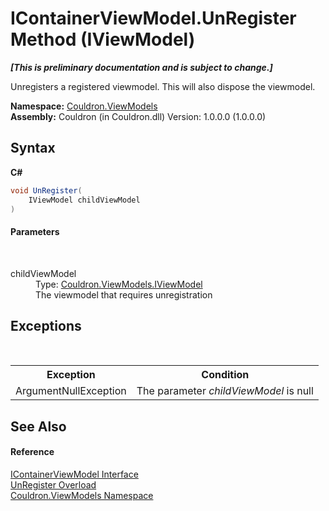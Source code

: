 # IContainerViewModel.UnRegister Method (IViewModel)
 _**\[This is preliminary documentation and is subject to change.\]**_

Unregisters a registered viewmodel. This will also dispose the viewmodel.

**Namespace:**&nbsp;<a href="N_Couldron_ViewModels">Couldron.ViewModels</a><br />**Assembly:**&nbsp;Couldron (in Couldron.dll) Version: 1.0.0.0 (1.0.0.0)

## Syntax

**C#**<br />
``` C#
void UnRegister(
	IViewModel childViewModel
)
```


#### Parameters
&nbsp;<dl><dt>childViewModel</dt><dd>Type: <a href="T_Couldron_ViewModels_IViewModel">Couldron.ViewModels.IViewModel</a><br />The viewmodel that requires unregistration</dd></dl>

## Exceptions
&nbsp;<table><tr><th>Exception</th><th>Condition</th></tr><tr><td>ArgumentNullException</td><td>The parameter *childViewModel* is null</td></tr></table>

## See Also


#### Reference
<a href="T_Couldron_ViewModels_IContainerViewModel">IContainerViewModel Interface</a><br /><a href="Overload_Couldron_ViewModels_IContainerViewModel_UnRegister">UnRegister Overload</a><br /><a href="N_Couldron_ViewModels">Couldron.ViewModels Namespace</a><br />